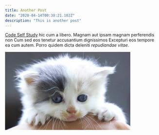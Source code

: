 ```yaml
---
title: Another Post
date: "2020-04-14T00:38:21.102Z"
description: "This is another post"
---
```


[Code Self Study](https://codeselfstudy.com/) hic cum a libero. Magnam aut ipsam magnam perferendis non Cum sed eos tenetur accusantium dignissimos Excepturi eos tempore ea cum autem. Porro quidem dicta deleniti *repudiandae vitae*.

![Another cat](./cat-2.jpg)
